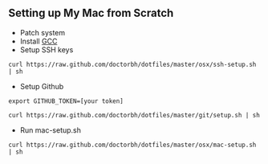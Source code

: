 ## Setting up My Mac from Scratch

* Patch system
* Install [GCC](https://github.com/kennethreitz/osx-gcc-installer)
* Setup SSH keys

`curl https://raw.github.com/doctorbh/dotfiles/master/osx/ssh-setup.sh | sh`

* Setup Github

`export GITHUB_TOKEN=[your token]`

`curl https://raw.github.com/doctorbh/dotfiles/master/git/setup.sh | sh`

* Run mac-setup.sh

`curl https://raw.github.com/doctorbh/dotfiles/master/osx/mac-setup.sh | sh`


